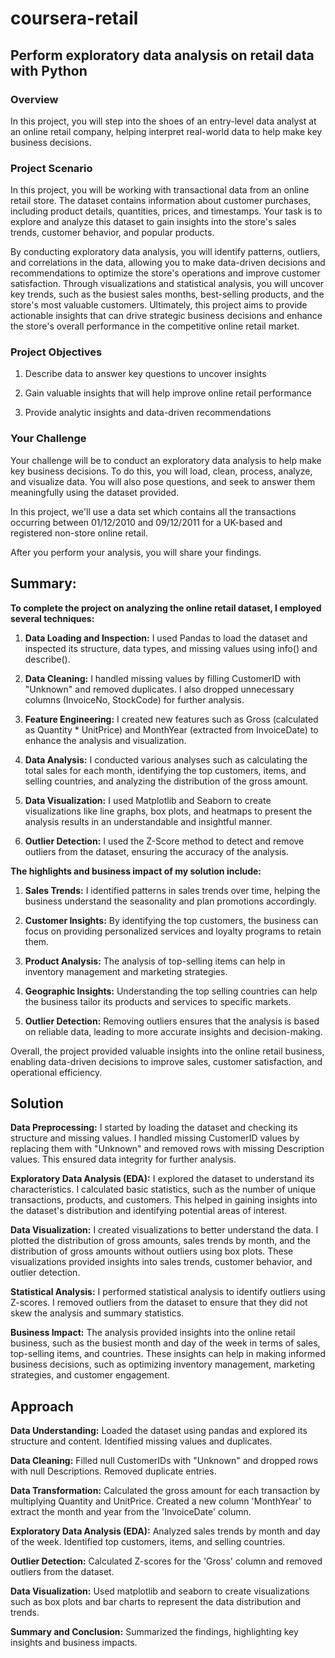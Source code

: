 # coursera-retail
## Perform exploratory data analysis on retail data with Python


### Overview
In this project, you will step into the shoes of an entry-level data analyst at an online retail company, helping interpret real-world data to help make key business decisions.

### Project Scenario

In this project, you will be working with transactional data from an online retail store. The dataset contains information about customer purchases, including product details, quantities, prices, and timestamps. Your task is to explore and analyze this dataset to gain insights into the store's sales trends, customer behavior, and popular products. 

By conducting exploratory data analysis, you will identify patterns, outliers, and correlations in the data, allowing you to make data-driven decisions and recommendations to optimize the store's operations and improve customer satisfaction. Through visualizations and statistical analysis, you will uncover key trends, such as the busiest sales months, best-selling products, and the store's most valuable customers. Ultimately, this project aims to provide actionable insights that can drive strategic business decisions and enhance the store's overall performance in the competitive online retail market.

### Project Objectives

1. Describe data to answer key questions to uncover insights

2. Gain valuable insights that will help improve online retail performance

3. Provide analytic insights and data-driven recommendations


### Your Challenge
Your challenge will be to conduct an exploratory data analysis to help make key business decisions. To do this, you will load, clean, process, analyze, and visualize data. You will also pose questions, and seek to answer them meaningfully using the dataset provided.

In this project, we'll use a data set which contains all the transactions occurring between 01/12/2010 and 09/12/2011 for a UK-based and registered non-store online retail.

After you perform your analysis, you will share your findings.




## Summary:
**To complete the project on analyzing the online retail dataset, I employed several techniques:**

1. **Data Loading and Inspection:** I used Pandas to load the dataset and inspected its structure, data types, and missing values using info() and describe().

2. **Data Cleaning:** I handled missing values by filling CustomerID with "Unknown" and removed duplicates. I also dropped unnecessary columns (InvoiceNo, StockCode) for further analysis.
  
3. **Feature Engineering:** I created new features such as Gross (calculated as Quantity * UnitPrice) and MonthYear (extracted from InvoiceDate) to enhance the analysis and visualization.

4. **Data Analysis:** I conducted various analyses such as calculating the total sales for each month, identifying the top customers, items, and selling countries, and analyzing the distribution of the gross amount.

5. **Data Visualization:** I used Matplotlib and Seaborn to create visualizations like line graphs, box plots, and heatmaps to present the analysis results in an understandable and insightful manner.

6. **Outlier Detection:** I used the Z-Score method to detect and remove outliers from the dataset, ensuring the accuracy of the analysis.

**The highlights and business impact of my solution include:**

1. **Sales Trends:** I identified patterns in sales trends over time, helping the business understand the seasonality and plan promotions accordingly.

2. **Customer Insights:** By identifying the top customers, the business can focus on providing personalized services and loyalty programs to retain them.

3. **Product Analysis:** The analysis of top-selling items can help in inventory management and marketing strategies.

4. **Geographic Insights:** Understanding the top selling countries can help the business tailor its products and services to specific markets.

5. **Outlier Detection:** Removing outliers ensures that the analysis is based on reliable data, leading to more accurate insights and decision-making.

Overall, the project provided valuable insights into the online retail business, enabling data-driven decisions to improve sales, customer satisfaction, and operational efficiency.



## Solution

**Data Preprocessing:** I started by loading the dataset and checking its structure and missing values. I handled missing CustomerID values by replacing them with "Unknown" and removed rows with missing Description values. This ensured data integrity for further analysis.

**Exploratory Data Analysis (EDA):** I explored the dataset to understand its characteristics. I calculated basic statistics, such as the number of unique transactions, products, and customers. This helped in gaining insights into the dataset's distribution and identifying potential areas of interest.

**Data Visualization:** I created visualizations to better understand the data. I plotted the distribution of gross amounts, sales trends by month, and the distribution of gross amounts without outliers using box plots. These visualizations provided insights into sales trends, customer behavior, and outlier detection.

**Statistical Analysis:** I performed statistical analysis to identify outliers using Z-scores. I removed outliers from the dataset to ensure that they did not skew the analysis and summary statistics.

**Business Impact:** The analysis provided insights into the online retail business, such as the busiest month and day of the week in terms of sales, top-selling items, and countries. These insights can help in making informed business decisions, such as optimizing inventory management, marketing strategies, and customer engagement.



## Approach
**Data Understanding:** Loaded the dataset using pandas and explored its structure and content. Identified missing values and duplicates.

**Data Cleaning:** Filled null CustomerIDs with "Unknown" and dropped rows with null Descriptions. Removed duplicate entries.

**Data Transformation:** Calculated the gross amount for each transaction by multiplying Quantity and UnitPrice. Created a new column 'MonthYear' to extract the month and year from the 'InvoiceDate' column.

**Exploratory Data Analysis (EDA):** Analyzed sales trends by month and day of the week. Identified top customers, items, and selling countries.

**Outlier Detection:** Calculated Z-scores for the 'Gross' column and removed outliers from the dataset.

**Data Visualization:** Used matplotlib and seaborn to create visualizations such as box plots and bar charts to represent the data distribution and trends.

**Summary and Conclusion:** Summarized the findings, highlighting key insights and business impacts.
